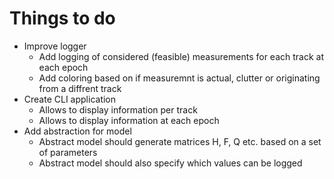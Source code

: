 # Things to do
- Improve logger
  - Add logging of considered (feasible) measurements for each track at each epoch
  - Add coloring based on if measuremnt is actual, clutter or originating from a diffrent track
- Create CLI application
  - Allows to display information per track
  - Allows to display information at each epoch
- Add abstraction for model
  - Abstract model should generate matrices H, F, Q etc. based on a set of parameters
  - Abstract model should also specify which values can be logged

